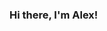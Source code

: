 ### Hi there, I'm Alex!
<link rel="stylesheet" href="https://cdn.jsdelivr.net/gh/devicons/devicon@master/devicon.min.css">
<i class="devicon-javascript-plain colored"></i>